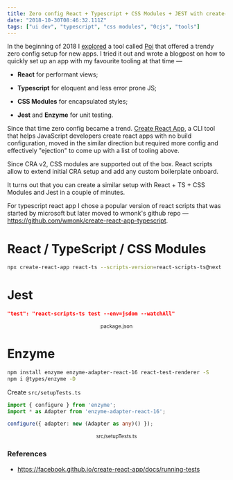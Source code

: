 ```yaml
---
title: Zero config React + Typescript + CSS Modules + JEST with create-react-app
date: "2018-10-30T08:46:32.111Z"
tags: ["ui dev", "typescript", "css modules", "0cjs", "tools"]
---
```


In the beginning of 2018 I [explored](/blog/poi-react-typescript-css-modules) a tool called [Poi](https://github.com/egoist/poi) that offered a trendy zero config setup for new apps.
I tried it out and wrote a blogpost on how to quickly set up an app with my favourite tooling at that time &mdash;

* **React** for performant views;

* **Typescript** for eloquent and less error prone JS;
* **CSS Modules** for encapsulated styles;
* **Jest** and **Enzyme** for unit testing.

Since that time zero config became a trend. [Create React App](https://github.com/facebookincubator/create-react-app), a CLI tool that helps JavaScript developers create react apps with no build configuration, moved in the similar direction but required more config and effectively "ejection" to come up with a list of tooling above.  

Since CRA v2, CSS modules are supported out of the box. React scripts allow to extend initial CRA setup and add any custom boilerplate onboard.

It turns out that you can create a similar setup with React + TS + CSS Modules and Jest in a couple of minutes. 

For typescript react app I chose a popular version of react scripts that was started by microsoft but later moved to wmonk's github repo &mdash; https://github.com/wmonk/create-react-app-typescript. 



# React / TypeScript / CSS Modules

```bash
npx create-react-app react-ts --scripts-version=react-scripts-ts@next
```

# Jest



```json
"test": "react-scripts-ts test --env=jsdom --watchAll"
```

<center><small>package.json</small></center>

# Enzyme

```bash
npm install enzyme enzyme-adapter-react-16 react-test-renderer -S
npm i @types/enzyme -D
```
  
Create `src/setupTests.ts`

```typescript
import { configure } from 'enzyme';
import * as Adapter from 'enzyme-adapter-react-16';

configure({ adapter: new (Adapter as any)() });
```

<center><small>src/setupTests.ts</small></center>

### References

- https://facebook.github.io/create-react-app/docs/running-tests

